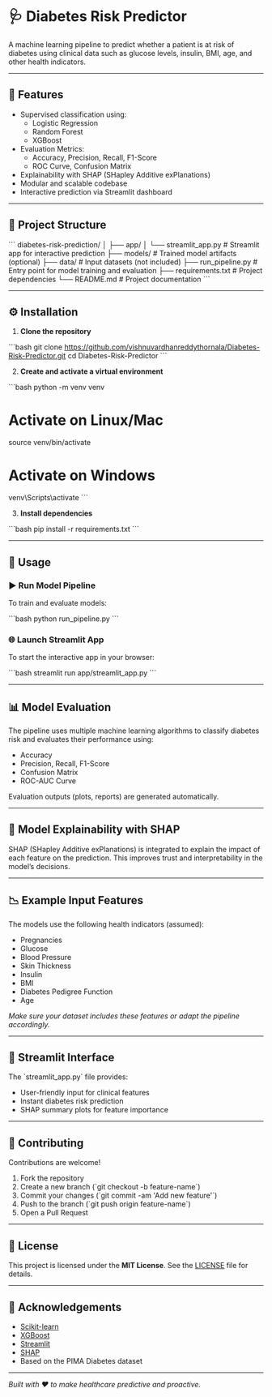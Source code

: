 # 🩺 Diabetes Risk Predictor

A machine learning pipeline to predict whether a patient is at risk of diabetes using clinical data such as glucose levels, insulin, BMI, age, and other health indicators.

---

## 🚀 Features

- Supervised classification using:
  - Logistic Regression
  - Random Forest
  - XGBoost
- Evaluation Metrics:
  - Accuracy, Precision, Recall, F1-Score
  - ROC Curve, Confusion Matrix
- Explainability with SHAP (SHapley Additive exPlanations)
- Modular and scalable codebase
- Interactive prediction via Streamlit dashboard

---

## 📁 Project Structure

\`\`\`
diabetes-risk-prediction/
│
├── app/
│   └── streamlit_app.py         # Streamlit app for interactive prediction
├── models/                      # Trained model artifacts (optional)
├── data/                        # Input datasets (not included)
├── run_pipeline.py              # Entry point for model training and evaluation
├── requirements.txt             # Project dependencies
└── README.md                    # Project documentation
\`\`\`

---

## ⚙️ Installation

1. **Clone the repository**

\`\`\`bash
git clone https://github.com/vishnuvardhanreddythornala/Diabetes-Risk-Predictor.git
cd Diabetes-Risk-Predictor
\`\`\`

2. **Create and activate a virtual environment**

\`\`\`bash
python -m venv venv
# Activate on Linux/Mac
source venv/bin/activate
# Activate on Windows
venv\Scripts\activate
\`\`\`

3. **Install dependencies**

\`\`\`bash
pip install -r requirements.txt
\`\`\`

---

## 🧪 Usage

### ▶️ Run Model Pipeline

To train and evaluate models:

\`\`\`bash
python run_pipeline.py
\`\`\`

### 🌐 Launch Streamlit App

To start the interactive app in your browser:

\`\`\`bash
streamlit run app/streamlit_app.py
\`\`\`

---

## 📊 Model Evaluation

The pipeline uses multiple machine learning algorithms to classify diabetes risk and evaluates their performance using:

- Accuracy
- Precision, Recall, F1-Score
- Confusion Matrix
- ROC-AUC Curve

Evaluation outputs (plots, reports) are generated automatically.

---

## 🧠 Model Explainability with SHAP

SHAP (SHapley Additive exPlanations) is integrated to explain the impact of each feature on the prediction. This improves trust and interpretability in the model’s decisions.

---

## 📉 Example Input Features

The models use the following health indicators (assumed):

- Pregnancies
- Glucose
- Blood Pressure
- Skin Thickness
- Insulin
- BMI
- Diabetes Pedigree Function
- Age

*Make sure your dataset includes these features or adapt the pipeline accordingly.*

---

## 🎨 Streamlit Interface

The \`streamlit_app.py\` file provides:

- User-friendly input for clinical features
- Instant diabetes risk prediction
- SHAP summary plots for feature importance

---

## 🤝 Contributing

Contributions are welcome!

1. Fork the repository
2. Create a new branch (\`git checkout -b feature-name\`)
3. Commit your changes (\`git commit -am 'Add new feature'\`)
4. Push to the branch (\`git push origin feature-name\`)
5. Open a Pull Request

---

## 📄 License

This project is licensed under the **MIT License**. See the [LICENSE](LICENSE) file for details.

---

## 🙌 Acknowledgements

- [Scikit-learn](https://scikit-learn.org/)
- [XGBoost](https://xgboost.ai/)
- [Streamlit](https://streamlit.io/)
- [SHAP](https://github.com/slundberg/shap)
- Based on the PIMA Diabetes dataset

---

*Built with ❤️ to make healthcare predictive and proactive.*

